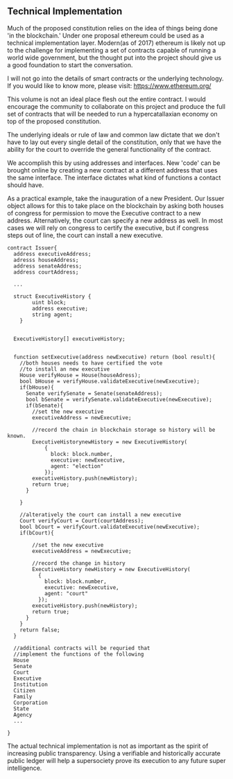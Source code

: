 
## Technical Implementation

Much of the proposed constitution relies on the idea of things being done 'in the blockchain.' Under one proposal ethereum could be used as a technical implementation layer. Modern(as of 2017) ethereum is likely not up to the challenge for implementing a set of contracts capable of running a world wide government, but the thought put into the project should give us a good foundation to start the conversation.

I will not go into the details of smart contracts or the underlying technology. If you would like to know more, please visit: https://www.ethereum.org/

This volume is not an ideal place flesh out the entire contract. I would encourage the community to collaborate on this project and produce the full set of contracts that will be needed to run a hypercatallaxian economy on top of the proposed constitution.

The underlying ideals or rule of law and common law dictate that we don't have to lay out every single detail of the constitution, only that we have the ability for the court to override the general functionality of the contract.

We accomplish this by using addresses and interfaces. New 'code' can be brought online by creating a new contract at a different address that uses the same interface. The interface dictates what kind of functions a contact should have.

As a practical example, take the inauguration of a new President. Our Issuer object allows for this to take place on the blockchain by asking both houses of congress for permission to move the Executive contract to a new address. Alternatively, the court can specify a new address as well. In most cases we will rely on congress to certify the executive, but if congress steps out of line, the court can install a new executive.


```
contract Issuer{
  address executiveAddress;
  adresss houseAddress;
  address senateAddress;
  address courtAddress;

  ...

  struct ExecutiveHistory {
        uint block;
        address executive;
        string agent;
    }


  ExecutiveHistory[] executiveHistory;


  function setExecutive(address newExecutive) return (bool result){
    //both houses needs to have certified the vote 
    //to install an new executive
    House verifyHouse = House(houseAdress);
    bool bHouse = verifyHouse.validateExecutive(newExecutive);
    if(bHouse){
      Senate verifySenate = Senate(senateAddress);
      bool bSenate = verifySenate.validateExecutive(newExecutive);
      if(bSenate){
        //set the new executive
        executiveAddress = newExecutive;

        //record the chain in blockchain storage so history will be known.
        ExecutiveHistorynewHistory = new ExecutiveHistory(
            {
              block: block.number,
              executive: newExecutive,
              agent: "election"
            });
        executiveHistory.push(newHistory);
        return true;
      }

    }

    //alteratively the court can install a new executive
    Court verifyCourt = Court(courtAddress);
    bool bCourt = verifyCourt.validateExecutive(newExecutive);
    if(bCourt){

        //set the new executive
        executiveAddress = newExecutive;

        //record the change in history
        ExecutiveHistory newHistory = new ExecutiveHistory(
          {
            block: block.number,
            executive: newExecutive,
            agent: "court"
          });
        executiveHistory.push(newHistory);
        return true;
      }
    }
    return false;
  }

  //additional contracts will be requried that
  //implement the functions of the following
  House
  Senate
  Court
  Executive
  Institution
  Citizen
  Family
  Corporation
  State
  Agency
  ...

}

```

The actual technical implementation is not as important as the spirit of increasing public transparency.  Using a verifiable  and historically accurate public ledger will help a supersociety prove its execution to any future super intelligence.

<div style='display:none;' markdown="1">
\newpage






